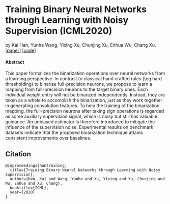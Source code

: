 # Training Binary Neural Networks through Learning with Noisy Supervision (ICML2020)

by Kai Han, Yunhe Wang, Yixing Xu, Chunjing Xu, Enhua Wu, Chang Xu. [[paper](https://arxiv.org/abs/2010.04871)] [[code](https://github.com/huawei-noah/Binary-Neural-Networks/tree/main/LNS)]

#### Abstract

This paper formalizes the binarization operations over neural networks from a learning perspective. In contrast to classical hand crafted rules (\eg hard thresholding) to binarize full-precision neurons, we propose to learn a mapping from full-precision neurons to the target binary ones. Each individual weight entry will not be binarized independently. Instead, they are taken as a whole to accomplish the binarization, just as they work together in generating convolution features. To help the training of the binarization mapping, the full-precision neurons after taking sign operations is regarded as some auxiliary supervision signal, which is noisy but still has valuable guidance. An unbiased estimator is therefore introduced to mitigate the influence of the supervision noise. Experimental results on benchmark datasets indicate that the proposed binarization technique attains consistent improvements over baselines.

## Citation 

```
@inproceedings{hantraining,
  title={Training Binary Neural Networks through Learning with Noisy Supervision},
  author={Han, Kai and Wang, Yunhe and Xu, Yixing and Xu, Chunjing and Wu, Enhua and Xu, Chang},
  booktitle={ICML},
  year={2020}
}
```